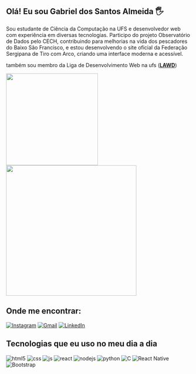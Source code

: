 ## Olá! Eu sou Gabriel dos Santos Almeida 🖐️

Sou estudante de Ciência da Computação na UFS e desenvolvedor web com experiência em diversas tecnologias. Participo do projeto Observatório de Dados pelo CECH, contribuindo para melhorias na vida dos pescadores do Baixo São Francisco, e estou desenvolvendo o site oficial da Federação Sergipana de Tiro com Arco, criando uma interface moderna e acessível.

também sou membro da Liga de Desenvolvimento Web na ufs ([**LAWD**](https://github.com/Lawd-UFS))

<div>
  <img width="250em" src="https://i.pinimg.com/564x/6b/a6/b0/6ba6b0472f7becc83fe40a276541d61e.jpg"/>
  <img width="355em" src="https://github-readme-stats.vercel.app/api/top-langs/?username=GabrielDosSantosAlmeida&layout=compact&langs_count=7&theme=white&count_private=true"/>
</div>

## Onde me encontrar:

[![Instagram](https://img.shields.io/badge/Instagram-E4405F?style=for-the-badge&logo=instagram&logoColor=white)]()
[![Gmail](https://img.shields.io/badge/Gmail-D14836?style=for-the-badge&logo=gmail&logoColor=white)]()
[![LinkedIn](https://img.shields.io/badge/LinkedIn-0077B5?style=for-the-badge&logo=linkedin&logoColor=white)]()

## Tecnologias que eu uso no meu dia a dia

<div style="display: inline_block">
  <img align="center" alt="html5" src="https://img.shields.io/badge/HTML5-E34F26?style=for-the-badge&logo=html5&logoColor=white" />
  <img align="center" alt="css" src="https://img.shields.io/badge/CSS3-1572B6?style=for-the-badge&logo=css3&logoColor=white" />
  <img align="center" alt="js" src="https://img.shields.io/badge/JavaScript-F7DF1E?style=for-the-badge&logo=javascript&logoColor=black" />
  <img align="center" alt="react" src="https://img.shields.io/badge/React-20232A?style=for-the-badge&logo=react&logoColor=61DAFB" />
  <img align="center" alt="nodejs" src="https://img.shields.io/badge/Node.js-43853D?style=for-the-badge&logo=node.js&logoColor=white" />
  <img align="center" alt="python" src="https://img.shields.io/badge/Python-3776AB?style=for-the-badge&logo=python&logoColor=white" />
  <img align="center" alt="C" src="https://img.shields.io/badge/C-00599C?style=for-the-badge&logo=c&logoColor=white" />
  <img align="center" alt="React Native" src="https://img.shields.io/badge/React_Native-20232A?style=for-the-badge&logo=react&logoColor=61DAFB" />
  <img align="center" alt="Bootstrap" src="https://img.shields.io/badge/Bootstrap-563D7C?style=for-the-badge&logo=bootstrap&logoColor=white" />
</div><br/>
